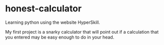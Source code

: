 # honest-calculator
Learning python using the website HyperSkill.


My first project is a snarky calculator that will point out if a calculation that you entered may be easy enough to do in your head.
